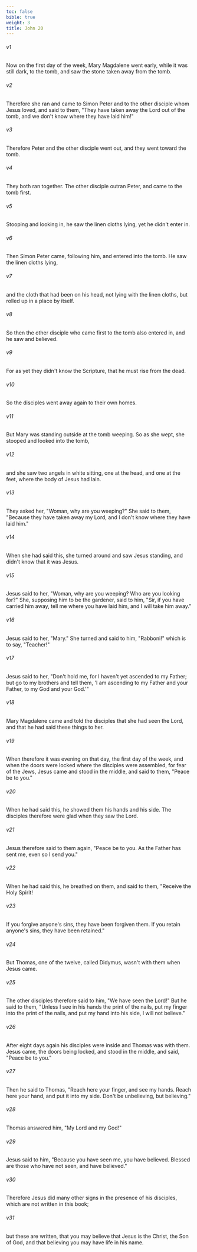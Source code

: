 ```yaml
---
toc: false
bible: true
weight: 3
title: John 20
---
```




###### v1 
Now on the first day of the week, Mary Magdalene went early, while it was still dark, to the tomb, and saw the stone taken away from the tomb. 

###### v2 
Therefore she ran and came to Simon Peter and to the other disciple whom Jesus loved, and said to them, "They have taken away the Lord out of the tomb, and we don't know where they have laid him!" 

###### v3 
Therefore Peter and the other disciple went out, and they went toward the tomb. 

###### v4 
They both ran together. The other disciple outran Peter, and came to the tomb first. 

###### v5 
Stooping and looking in, he saw the linen cloths lying, yet he didn't enter in. 

###### v6 
Then Simon Peter came, following him, and entered into the tomb. He saw the linen cloths lying, 

###### v7 
and the cloth that had been on his head, not lying with the linen cloths, but rolled up in a place by itself. 

###### v8 
So then the other disciple who came first to the tomb also entered in, and he saw and believed. 

###### v9 
For as yet they didn't know the Scripture, that he must rise from the dead. 

###### v10 
So the disciples went away again to their own homes. 

###### v11 
But Mary was standing outside at the tomb weeping. So as she wept, she stooped and looked into the tomb, 

###### v12 
and she saw two angels in white sitting, one at the head, and one at the feet, where the body of Jesus had lain. 

###### v13 
They asked her, "Woman, why are you weeping?" She said to them, "Because they have taken away my Lord, and I don't know where they have laid him." 

###### v14 
When she had said this, she turned around and saw Jesus standing, and didn't know that it was Jesus. 

###### v15 
Jesus said to her, "Woman, why are you weeping? Who are you looking for?" She, supposing him to be the gardener, said to him, "Sir, if you have carried him away, tell me where you have laid him, and I will take him away." 

###### v16 
Jesus said to her, "Mary." She turned and said to him, "Rabboni!" which is to say, "Teacher!" 

###### v17 
Jesus said to her, "Don't hold me, for I haven't yet ascended to my Father; but go to my brothers and tell them, 'I am ascending to my Father and your Father, to my God and your God.'" 

###### v18 
Mary Magdalene came and told the disciples that she had seen the Lord, and that he had said these things to her. 

###### v19 
When therefore it was evening on that day, the first day of the week, and when the doors were locked where the disciples were assembled, for fear of the Jews, Jesus came and stood in the middle, and said to them, "Peace be to you." 

###### v20 
When he had said this, he showed them his hands and his side. The disciples therefore were glad when they saw the Lord. 

###### v21 
Jesus therefore said to them again, "Peace be to you. As the Father has sent me, even so I send you." 

###### v22 
When he had said this, he breathed on them, and said to them, "Receive the Holy Spirit! 

###### v23 
If you forgive anyone's sins, they have been forgiven them. If you retain anyone's sins, they have been retained." 

###### v24 
But Thomas, one of the twelve, called Didymus, wasn't with them when Jesus came. 

###### v25 
The other disciples therefore said to him, "We have seen the Lord!" But he said to them, "Unless I see in his hands the print of the nails, put my finger into the print of the nails, and put my hand into his side, I will not believe." 

###### v26 
After eight days again his disciples were inside and Thomas was with them. Jesus came, the doors being locked, and stood in the middle, and said, "Peace be to you." 

###### v27 
Then he said to Thomas, "Reach here your finger, and see my hands. Reach here your hand, and put it into my side. Don't be unbelieving, but believing." 

###### v28 
Thomas answered him, "My Lord and my God!" 

###### v29 
Jesus said to him, "Because you have seen me, you have believed. Blessed are those who have not seen, and have believed." 

###### v30 
Therefore Jesus did many other signs in the presence of his disciples, which are not written in this book; 

###### v31 
but these are written, that you may believe that Jesus is the Christ, the Son of God, and that believing you may have life in his name.
